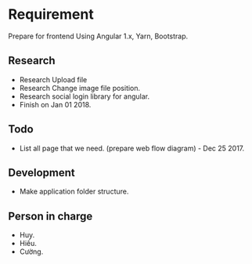 # Requirement

Prepare for frontend
Using Angular 1.x, Yarn, Bootstrap.

## Research

 - Research Upload file
 - Research Change image file position.
 - Research social login library for angular.
 - Finish on Jan 01 2018.
## Todo

 - List all page that we need. (prepare web flow diagram) - Dec 25 2017.

## Development

 - Make application folder structure.
 
## Person in charge
 
 - Huy.
 - Hiếu.
 - Cường.
